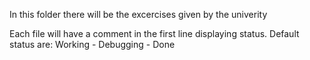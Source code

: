 In this folder there will be the excercises given by the univerity

Each file will have a comment in the first line displaying status.
Default status are: Working - Debugging - Done 